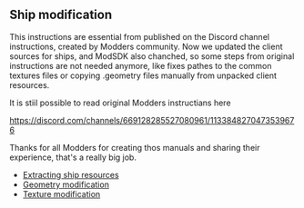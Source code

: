## Ship modification

This instructions are essential from published on the Discord channel instructions, created by Modders community.
Now we updated the client sources for ships, and ModSDK also chanched, so some steps from original instructions are not needed anymore, like fixes pathes to the common textures files or copying .geometry files manually from unpacked client resources.

It is stiil possible to read original Modders instructians here

[https://discord.com/channels/669128285527080961/1133848270473539676 ](https://discord.com/channels/669128285527080961/1133848270473539676)

Thanks for all Modders for creating thos manuals and sharing their experience, that's a really big job.

- [Extracting ship resources](./extracting_ship_resources.md)
- [Geometry modification](./geometry_modification.md)
- [Texture modification](./texture_modification.md)
